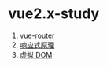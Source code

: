 # vue2.x-study

1. [vue-router](https://github.com/Atlanstis/vue2.x-study/tree/main/1.vue-router)
2. [响应式原理](https://github.com/Atlanstis/vue2.x-study/tree/main/2.%E5%93%8D%E5%BA%94%E5%BC%8F%E5%8E%9F%E7%90%86)
3. [虚拟 DOM](https://github.com/Atlanstis/vue2.x-study/tree/main/3.%E8%99%9A%E6%8B%9F%20DOM)